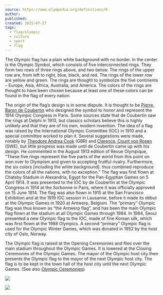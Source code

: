 ```yaml
---
source: https://www.olympedia.org/definitions/9
author:
published:
created: 2025-07-27
tags:
  - flag/olympic
  - culture
  - sport
  - flag
---
```

The Olympic flag has a plain white background with no border. In the center is the Olympic Symbol, which consists of five interconnected rings. They form two rows of three rings above, and two below. The rings of the upper row are, from left to right, blue, black, and red. The rings of the lower row are yellow and green. The rings are thought to symbolize the five continents – Europe, Asia, Africa, Australia, and America. The colors of the rings are thought to have been chosen because at least one of these colors can be found in the flag of every nation.

The origin of the flag’s design is in some dispute. It is thought to be [Pierre, Baron de Coubertin](https://www.olympedia.org/athletes/920613) who designed the symbol to honor and represent the 1914 Olympic Congress in Paris. Some sources state that de Coubertin saw the rings at Delphi in 1913, but classics scholars believe this is highly unlikely and that they are of his own, modern invention. The idea of a flag was raised by the International Olympic Committee (IOC) in 1910 and a special committee worked to plan it. Several suggestions were made, notably by [Theodore Andrea Cook](https://www.olympedia.org/athletes/920455) (GBR) and [Clarence, Count von Rosen](https://www.olympedia.org/athletes/899391) (SWE), but little progress was made until de Coubertin came up with his design. He commented in the August 1913 edition of Revue Olympique, “These five rings represent the five parts of the world from this point on won over to Olympism and given to accepting fruitful rivalry. Furthermore, the six colors \[including the white background\]. thus combined reproduce the colors of all the nations, with no exception.” The flag was first flown at Chatsby Stadium in Alexandria, Egypt for the Pan-Egyptian Games on 5 April 1914. It was presented to the IOC by de Coubertin at the Olympic Congress in 1914 at the Sorbonne in Paris, where it was officially approved on 15 June 1914. The flag was also flown in 1915 at the San Francisco Exhibition and at the 1919 IOC session in Lausanne, before it made its début at the Olympic Games in 1920 at Antwerp, Belgium. The “primary” Olympic flag was thus known as “the Antwerp flag”, and has been the main Olympic flag flown at the stadium at all Olympic Games through 1984. In 1984, Seoul presented a new Olympic flag to the IOC, made of fine Korean silk, which was first flown at the 1988 Olympics. A second “primary” Olympic flag is used for the Olympic Winter Games, which was donated in 1952 by the host city of Oslo, Norway.

The Olympic flag is raised at the Opening Ceremonies and flies over the main stadium throughout the Olympic Games. It is lowered at the Closing Ceremonies of the Olympic Games. The mayor of the Olympic host city then presents the Olympic flag to the mayor of the next Olympic host city. The flag is to be kept in the town hall of the host city until the next Olympic Games. (See also [Olympic Ceremonies](https://www.olympedia.org/descriptions/113))

![](https://cdn.britannica.com/01/23901-050-33507FA4/flag-Olympic-Games.jpg)

![](https://images.prismic.io/sketchplanations/Zq6d4EaF0TcGIqoN_SP884-TheOlympicFlag.png?auto=format,compress)
